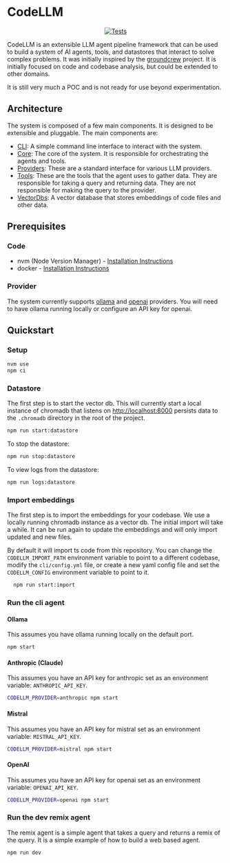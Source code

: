 # CodeLLM

<p align="center">
  <a href="https://github.com/interrobangc/codellm/actions/workflows/test.yml">
    <img src="https://github.com/interrobangc/codellm/actions/workflows/test.yml/badge.svg?branch=main" alt="Tests">
  </a>
</p>

CodeLLM is an extensible LLM agent pipeline framework that can be used to build a system of AI agents, tools, and datastores that interact to solve complex problems. It was initially inspired by the [groundcrew](https://github.com/prolego-team/groundcrew) project. It is initially focused on code and codebase analysis, but could be extended to other domains.

It is still very much a POC and is not ready for use beyond experimentation.

## Architecture

The system is composed of a few main components. It is designed to be extensible and pluggable. The main components are:

- [CLI](cli/): A simple command line interface to interact with the system.
- [Core](core/): The core of the system. It is responsible for orchestrating the agents and tools.
- [Providers](providers/): These are a standard interface for various LLM providers.
- [Tools](tools/): These are the tools that the agent uses to gather data. They are responsible for taking a query and returning data. They are not responsible for making the query to the provider.
- [VectorDbs](vectorDbs/): A vector database that stores embeddings of code files and other data.

## Prerequisites

### Code

- nvm (Node Version Manager) - [Installation Instructions](https://github.com/nvm-sh/nvm#installing-and-updating)
- docker - [Installation Instructions](https://docs.docker.com/get-docker/)

### Provider

The system currently supports [ollama](https://ollama.com/) and [openai](https://platform.openai.com/docs/quickstart?context=python) providers. You will need to have ollama running locally or configure an API key for openai.

## Quickstart

### Setup

```bash
nvm use
npm ci
```

### Datastore

The first step is to start the vector db. This will currently start a local instance of chromadb that listens on [http://localhost:8000](http://localhost:8000/api/v1/heartbeat) persists data to the `.chromadb` directory in the root of the project.

```bash
npm run start:datastore
```

To stop the datastore:

```bash
npm run stop:datastore
```

To view logs from the datastore:

```bash
npm run logs:datastore
```

### Import embeddings

The first step is to import the embeddings for your codebase. We use a locally running chromadb instance as a vector db. The initial import will take a while. It can be run again to update the embeddings and will only import updated and new files.

By default it will import ts code from this repository. You can change the `CODELLM_IMPORT_PATH` environment variable to point to a different codebase, modify the `cli/config.yml` file, or create a new yaml config file and set the `CODELLM_CONFIG` environment variable to point to it.

```bash
  npm run start:import
```

### Run the cli agent

#### Ollama

This assumes you have ollama running locally on the default port.

```bash
npm start
```

#### Anthropic (Claude)

This assumes you have an API key for anthropic set as an environment variable: `ANTHROPIC_API_KEY`.

```bash
CODELLM_PROVIDER=anthropic npm start
```

#### Mistral

This assumes you have an API key for mistral set as an environment variable: `MISTRAL_API_KEY`.

```bash
CODELLM_PROVIDER=mistral npm start
```

#### OpenAI

This assumes you have an API key for openai set as an environment variable: `OPENAI_API_KEY`.

```bash
CODELLM_PROVIDER=openai npm start
```

### Run the dev remix agent

The remix agent is a simple agent that takes a query and returns a remix of the query. It is a simple example of how to build a web based agent.

```bash
npm run dev
```
